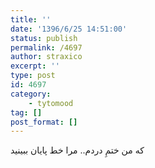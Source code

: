 ```yaml
---
title: ''
date: '1396/6/25 14:51:00'
status: publish
permalink: /4697
author: straxico
excerpt: ''
type: post
id: 4697
category:
    - tytomood
tag: []
post_format: []
---
```

که من ختمِ دردم.. مرا خط پایان ببینید